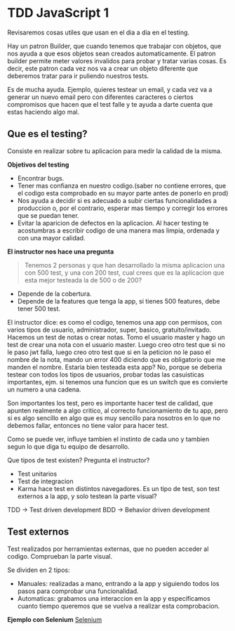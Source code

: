 # TDD JavaScript 1

Revisaremos cosas utiles que usan en el dia a dia en el testing.

Hay un patron Builder, que cuando tenemos que trabajar con objetos, que nos ayuda a que esos objetos sean creados automaticamente. El patron builder permite meter valores invalidos para probar y tratar varias cosas.
Es decir, este patron cada vez nos va a crear un objeto diferente que deberemos tratar para ir puliendo nuestros tests.

Es de mucha ayuda. Ejemplo, quieres testear un email, y cada vez va a generar un nuevo email pero con diferentes caracteres o ciertos compromisos que hacen que el test falle y te ayuda a darte cuenta que estas haciendo algo mal.

## Que es el testing?

Consiste en realizar sobre tu aplicacion para medir la calidad de la misma.

**Objetivos del testing**
- Encontrar bugs.
- Tener mas confianza en nuestro codigo.(saber no contiene errores, que el codigo esta comprobado en su mayor parte antes de ponerlo en prod)
- Nos ayuda a decidir si es adecuado a subir ciertas funcionalidades a produccion o, por el contrario, esperar mas tiempo y corregir los errores que se puedan tener.
- Evitar la aparicion de defectos en la aplicacion. Al hacer testing te acostumbras a escribir codigo de una manera mas limpia, ordenada y con una mayor calidad.

**El instructor nos hace una pregunta**
> Tenemos 2 personas y que han desarrollado la misma aplicacion una con 500 test, y una con 200 test, cual crees que es la aplicacion que esta mejor testeada la de 500 o de 200?

- Depende de la cobertura.
- Depende de la features que tenga la app, si tienes 500 features, debe tener 500 test.

El instructor dice: es como el codigo, tenemos una app con permisos, con varios tipos de usuario, administrador, super, basico, gratuito/invitado. Hacemos un test de notas o crear notas. Tomo el usuario master y hago un test de crear una nota con el usuario master. Luego creo otro test que si no le paso jwt falla, luego creo otro test que si en la peticion no le paso el nombre de la nota, mando un error 400 diciendo que es obligatorio que me manden el nombre.
Estaria bien testeada esta app? No, porque se deberia testear con todos los tipos de usuarios, probar todas las casuisticas importantes, ejm. si tenemos una funcion que es un switch que es convierte un numero a una cadena.

Son importantes los test, pero es importante hacer test de calidad, que apunten realmente a algo critico, al correcto funcionamiento de tu app, pero si es algo sencillo en algo que es muy sencillo para nosotros en lo que no debemos fallar, entonces no tiene valor para hacer test.
 
Como se puede ver, influye tambien el instinto de cada uno y tambien segun lo que diga tu equipo de desarrollo.

Que tipos de test existen? Pregunta el instructor?
- Test unitarios
- Test de integracion
- Karma hace test en distintos navegadores. Es un tipo de test, son test externos a la app, y solo testean la parte visual?

TDD -> Test driven development
BDD -> Behavior driven development

## Test externos

Test realizados por herramientas externas, que no pueden acceder al codigo. Comprueban la parte visual.

Se dividen en 2 tipos:

- Manuales: realizadas a mano, entrando a la app y siguiendo todos los pasos para comprobar una funcionalidad.
- Automaticas: grabamos una interaccion en la app y especificamos cuanto tiempo queremos que se vuelva a realizar esta comprobacion.

**Ejemplo con Selenium**
[Selenium](https://www.selenium.dev/)